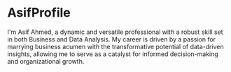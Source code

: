 # AsifProfile
I'm Asif Ahmed, a dynamic and versatile professional with a robust skill set in both Business and Data Analysis. My career is driven by a passion for marrying business acumen with the transformative potential of data-driven insights, allowing me to serve as a catalyst for informed decision-making and organizational growth.
